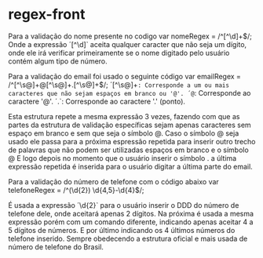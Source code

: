 # regex-front

Para a validação do nome presente no codigo 
var nomeRegex = /^[^\d]+$/;
Onde a expressão ´[^\d]` aceita qualquer caracter que não seja um dígito, onde ele irá verificar primeiramente se o nome digitado pelo usuário contém algum tipo de número.

Para a validação do email foi usado o seguinte código
var emailRegex = /^[^\s@]+@[^\s@]+\.[^\s@]+$/;
´[^\s@]+`: Corresponde a um ou mais caracteres que não sejam espaços em branco ou '@'.
´@`: Corresponde ao caractere '@'.
´\.`: Corresponde ao caractere '.' (ponto).

Esta estrutura repete a mesma expressão 3 vezes, fazendo com que as partes da estrutura de validação específicas sejam apenas caracteres sem espaço em branco e sem que seja o símbolo @.
Caso o símbolo @ seja usado ele passa para a próxima espressão repetida para inserir outro trecho de palavras que não podem ser utilizadas espaços em branco e o símbolo @
E logo depois no momento que o usuário inserir o símbolo . a última expressão repetida é inserida para o usuário digitar a última parte do email.

Para a validação do número de telefone com o código abaixo
var telefoneRegex = /^\(\d{2}\) \d{4,5}-\d{4}$/;

É usada a expressão ´\d{2}\` para o usuário inserir o DDD do número de telefone dele, onde aceitará apenas 2 dígitos.
Na próxima é usada a mesma expressão porém com um comando diferente, indicando apenas aceitar 4 a 5 dígitos de números.
E por último indicando os 4 últimos números do telefone inserido.
Sempre obedecendo a estrutura oficial e mais usada de número de telefone do Brasil.
